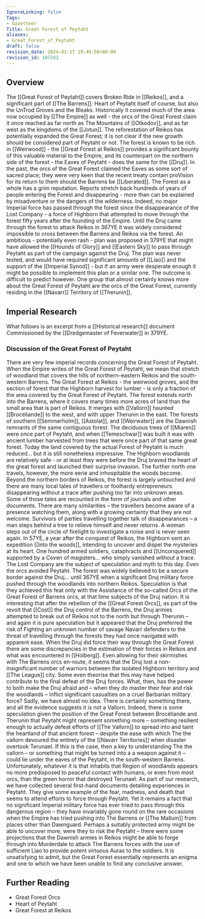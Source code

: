 ```yaml
---
IgnoreLinking: false
Tags:
- Gazetteer
Title: Great Forest of Peytaht
aliases:
- Great_Forest_of_Peytaht
draft: false
revision_date: 2024-01-17 19:49:56+00:00
revision_id: 107282
---
```


## Overview
The [[Great Forest of Peytaht]] covers Broken Ride in [[Reikos]], and a significant part of [[The Barrens]]: Heart of Peytaht itself of course, but also the UnTrod Groves and the Bleaks. Historically it covered much of the area now occupied by [[The Empire]] as well - the orcs of the Great Forest claim it once reached as far north as The Mountains of [[Otkodov]], and as far west as the kingdoms of the [[Jotun]]. The reforestation of Reikos has potentially expanded the Great Forest; it is not clear if the new growth should be considered part of Peytaht or not.
The forest is known to be rich in [[Weirwood]] - the [[Great Forest at Reikos]] provides a significant bounty of this valuable material to the Empire, and its counterpart on the northern side of the forest - the Eaves of Peytaht - does the same for the [[Druj]]. In the past, the orcs of the Great Forest claimed the Eaves as some sort of sacred place; they were very keen that the recent treaty contain proVision for its return to them should the Barrens be [[Liberated]].
The Forest as a whole has a grim reputation. Reports stretch back hundreds of years of people entering the Forest and disappearing - more than can be explained by misadventure or the dangers of the wilderness. Indeed, no major Imperial force has passed through the forest since the disappearance of the Lost Company - a force of Highborn that attempted to move through the forest fifty years after the founding of the Empire. Until the Druj came through the forest to attack Reikos in 367YE it was widely considered impossible to cross between the Barrens and Reikos via the forest. An ambitious - potentially even rash - plan was proposed in 379YE that might have allowed the [[Hounds of Glory]] and [[Eastern Sky]] to pass through Peytaht as part of the campaign against the Druj. The plan was never tested, and would have required significant amounts of [[Liao]] and the support of the [[Imperial Synod]] - but if an army were desperate enough it might be possible to implement this plan or a similar one. The outcome is difficult to predict however.
One group that almost certainly knows more about the Great Forest of Peytaht are the orcs of the Great Forest, currently residing in the [[Navarr]] Territory of [[Therunin]].
## Imperial Research
What follows is an excerpt from a [[Historical research]] document Commissioned by the [[Dredgemaster of Feverwater]] in 379YE.
### Discussion of the Great Forest of Peytaht
There are very few imperial records concerning the Great Forest of Peytaht. When the Empire writes of the Great Forest of Peytaht, we mean that stretch of woodland that covers the hills of northern-eastern Reikos and the south-western Barrens. The Great Forest at Reikos - the weirwood groves, and the section of forest that the Highborn harvest for lumber - is only a fraction of the area covered by the Great Forest of Peytaht. 
The forest extends north into the Barrens, where it covers many times more acres of land than the small area that is part of Reikos. It merges with [[Vallorn]] haunted [[Brocéliande]] to the west, and with upper Therunin in the east. The forests of southern [[Semmerholm]], [[Astolat]], and [[Weirwater]] are the Dawnish remnants of the same contiguous forest. The deciduous trees of [[Miaren]] were once part of Peytaht, and when [[Temeschwar]] was built it was with ancient lumber harvested from trees that were once part of that same great forest.
Today the land covered by the actual Forest of Peytaht is much reduced… but it is still nonetheless impressive.
The Highborn woodlands are relatively safe - or at least they were before the Druj braved the heart of the great forest and launched their surprise invasion. The further north one travels, however, the more eerie and inhospitable the woods become. Beyond the northern borders of Reikos, the forest is largely untouched and there are many local tales of travellers or foolhardy entrepreneurs disappearing without a trace after pushing too far into unknown areas. 
Some of those tales are recounted in the form of journals and other documents. There are many similarities – the travellers become aware of a presence watching them, along with a growing certainty that they are not welcome. Survivors of parties travelling together talk of disappearances – a man steps behind a tree to relieve himself and never returns. A woman steps out of the circle of firelight to investigate a noise and is never seen again.
In 57YE, a year after the conquest of Reikos, the Highborn sent an expedition [[Into the woods]], intending to uncover and dispel the mysteries at its heart. One hundred armed soldiers, cataphracts and [[Unconquered]] supported by a Coven of magisters... who simply vanished without a trace. The Lost Company are the subject of speculation and myth to this day.
Even the orcs avoided Peytaht. The forest was widely believed to be a secure border against the Druj… until 367YE when a significant Druj military force pushed through the woodlands into northern Reikos. Speculation is that they achieved this feat only with the Assistance of the so-called Orcs of the Great Forest of Barrens orcs, at that time subjects of the Druj nation.
It is interesting that after the rebellion of the [[Great Forest Orcs]], as part of the revolt that [[Cost]] the Druj control of the Barrens, the Druj armies attempted to break out of Reikos not to the north but through Therunin – and again it is pure speculation but it appeared that the Druj preferred the risk of Fighting an unknown number of savage Navarr defenders to the threat of travelling through the forests they had once navigated with apparent ease.
When the Druj did force their way through the Great Forest there are some discrepancies in the estimation of their forces in Reikos and what was encountered in [[Holberg]]. Even allowing for their skirmishes with The Barrens orcs en-route, it seems that the Druj lost a non-insignificant number of warriors between the isolated Highborn territory and [[The League]] city. Some even theorise that this may have helped contribute to the final defeat of the Druj forces.
What, then, has the power to both make the Druj afraid and – when they do master their fear and risk the woodlands – inflict significant casualties on a cruel Barbarian military force? Sadly, we have almost no idea.
There is certainly something there, and all the evidence suggests it is not a Vallorn. Indeed, there is some speculation given the position of the Great Forest between Brocéliande and Therunin that Peytaht might represent something more – something resilient enough to actually defeat efforts of [[The Vallorn]] to spread into and taint the heartland of that ancient forest – despite the ease with which The the vallorn devoured the entirety of the [[Navarr Territories]] when disaster overtook Terunael.
If this is the case, then a key to understanding The the vallorn – or something that might be turned into a a weapon against it – could lie under the eaves of the Peytaht, in the south-western Barrens. Unfortunately, whatever it is that inhabits that Region of woodlands appears no more predisposed to peaceful contact with humans, or even from most orcs, than the green horror that destroyed Terunael.
As part of our research, we have collected several first-hand documents detailing experiences in Peytaht. They give some example of the fear, madness, and death that seems to attend efforts to force through Peytaht.
Yet it remains a fact that no significant Imperial military force has ever tried to pass through this dangerous region – they have invariably gone round on the rare occasions when the Empire has tried pushing into The Barrens or [[The Mallum]] from places other than Dawnguard. Perhaps a suitably protected army might be able to uncover more, were they to risk the Peytaht – there were some projections that the Dawnish armies in Reikos might be able to forge through into Murderdale to attack The Barrens forces with the use of sufficient Liao to provide potent virtuous Auras to the soldiers.
It is unsatisfying to admit, but the Great Forest essentially represents an enigma and one to which we have been unable to find any conclusive answer.
## Further Reading
* Great Forest Orcs
* Heart of Peytaht
* Great Forest at Reikos
